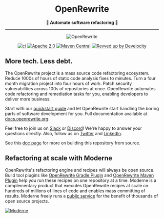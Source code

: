 <h1 align="center">OpenRewrite</h1>
<p align="center"><i></i><b>🎉 Automate software refactoring 🎉</b></i></p>

---

<p align="center">
    <img src="doc/OpenRewrite.gif" alt="OpenRewrite"/>
</p>

<div align="center">

<!-- Keep the gap above this line, otherwise they won't render correctly! -->
[![ci](https://github.com/openrewrite/rewrite-analysis/actions/workflows/ci.yml/badge.svg)](https://github.com/openrewrite/rewrite-analysis/actions/workflows/ci.yml)
[![Apache 2.0](https://img.shields.io/github/license/openrewrite/rewrite.svg)](https://www.apache.org/licenses/LICENSE-2.0)
[![Maven Central](https://img.shields.io/maven-central/v/org.openrewrite/rewrite-java.svg)](https://mvnrepository.com/artifact/org.openrewrite/rewrite-java)
[![Revved up by Develocity](https://img.shields.io/badge/Revved%20up%20by-Develocity-06A0CE?logo=Gradle&labelColor=02303A)](https://ge.openrewrite.org/scans)
</div>

## More tech. Less debt.

The OpenRewrite project is a mass source code refactoring ecosystem. Reduce 1000s of hours of static code analysis fixes to minutes. Turn a four month migration project into four hours of work. Patch security vulnerabilities across 100s of repositories at once. OpenRewrite automates code refactoring and remediation tasks for you, enabling developers to deliver more business.

Start with our [quickstart guide](https://docs.openrewrite.org/running-recipes/getting-started) and let OpenRewrite start handling the boring parts of software development for you. Full documentation available at [docs.openrewrite.org](https://docs.openrewrite.org/).

Feel free to join us on [Slack](https://join.slack.com/t/rewriteoss/shared_invite/zt-nj42n3ea-b~62rIHzb3Vo0E1APKCXEA) or [Discord](https://discord.gg/xk3ZKrhWAb)! We're happy to answer your questions directly. Also, follow us on [Twitter](https://twitter.com/moderneinc) and [LinkedIn](https://www.linkedin.com/company/moderneinc).

See this [doc page](https://docs.openrewrite.org/reference/building-openrewrite-from-source) for more on building this repository from source.

## Refactoring at scale with Moderne

OpenRewrite's refactoring engine and recipes will always be open source. Build tool plugins like [OpenRewrite Gradle Plugin](https://docs.openrewrite.org/reference/gradle-plugin-configuration) and [OpenRewrite Maven Plugin](https://docs.openrewrite.org/reference/rewrite-maven-plugin) help you run these recipes on one repository at a time. Moderne is a complementary product that executes OpenRewrite recipes at scale on hundreds of millions of lines of code and enables mass committing of results. Moderne freely runs a [public service](https://public.moderne.io) for the benefit of thousands of open source projects.

[![Moderne](./doc/video_preview.png)](https://youtu.be/Mq6bKAeGCz0)
